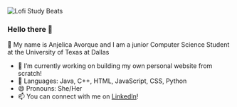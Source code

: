 ![Lofi Study Beats](https://thumbs.gfycat.com/AgedMiniatureBoto-max-1mb.gif)

### Hello there 👋
💬 My name is Anjelica Avorque and I am a junior Computer Science Student at the University of Texas at Dallas
- 🔭 I’m currently working on building my own personal website from scratch!
- 🌱 Languages: Java, C++, HTML, JavaScript, CSS, Python
- 😄 Pronouns: She/Her
- 📫 You can connect with me on [LinkedIn](https://www.linkedin.com/in/anjelica-avorque/)! 
<!--
**evanjelica/evanjelica** is a ✨ _special_ ✨ repository because its `README.md` (this file) appears on your GitHub profile.

Here are some ideas to get you started:

- 🔭 I’m currently working on ...
- 🌱 I’m currently learning ...
- 👯 I’m looking to collaborate on ...
- 🤔 I’m looking for help with ...
- 💬 Ask me about ...
- 📫 How to reach me: ...
- 😄 Pronouns: ...
- ⚡ Fun fact: ...
-->

